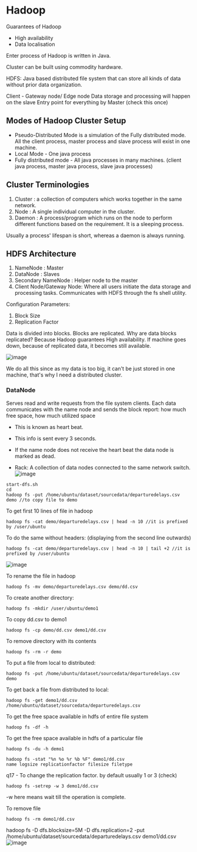 # Hadoop
Guarantees of Hadoop
- High availability 
- Data localisation

Enter process of Hadoop is written in Java.

Cluster can be built using commodity hardware.

HDFS: Java based distributed file system that can store all kinds of data without prior data organization.

Client - Gateway node/ Edge node
Data storage and processing will happen on the slave
Entry point for everything by Master (check this once)

## Modes of Hadoop Cluster Setup
- Pseudo-Distributed Mode is a simulation of the Fully distributed mode. All the client process, master process and slave process will exist in one machine.
- Local Mode - One java process
- Fully distributed mode - All java processes in many machines. (client java process, master java process, slave java processes)

## Cluster Terminologies
1. Cluster :  a collection of computers which works together in the same network.
2. Node : A single individual computer in the cluster.
3. Daemon : A process/program which runs on the node to perform different functions based on the requirement. It is a sleeping process. 

Usually a process' lifespan is short, whereas a daemon is always running.

## HDFS Architecture
1. NameNode : Master
2. DataNode : Slaves
3. Secondary NameNode : Helper node to the master
4. Client Node/Gateway Node: Where all users initiate the data storage and processing tasks. Communicates with HDFS through the fs shell utility.

Configuration Parameters: 
1. Block Size
2. Replication Factor

Data is divided into blocks. Blocks are replicated. 
Why are data blocks replicated? Because Hadoop guarantees High availability. If machine goes down, because of replicated data, it becomes still available.

![image](https://github.com/user-attachments/assets/d8c0bcaf-b952-4673-9723-6aaf53b0d5b1)

We do all this since as my data is too big, it can't be just stored in one machine, that's why I need a distributed cluster.

### DataNode
Serves read and write requests from the file system clients.
Each data communicates with the name node and sends the block report: how much free space, how much utilized space
- This is known as heart beat.
- This info is sent every 3 seconds.
- If the name node does not receive the heart beat the data node is marked as dead.

- Rack: A collection of data nodes connected to the same network switch.
  ![image](https://github.com/user-attachments/assets/ffc754f1-83e8-4e5e-a3e6-d6547c0bfa38)

```
start-dfs.sh
cd
hadoop fs -put /home/ubuntu/dataset/sourcedata/departuredelays.csv demo //to copy file to demo
```

To get first 10 lines of file in hadoop
```
hadoop fs -cat demo/departuredelays.csv | head -n 10 //it is prefixed by /user/ubuntu
```

To do the same without headers: (displaying from the second line outwards)
```
hadoop fs -cat demo/departuredelays.csv | head -n 10 | tail +2 //it is prefixed by /user/ubuntu
```
![image](https://github.com/user-attachments/assets/cd592ef8-ea6b-4607-9554-1446c7eb6df5)

To rename the file in hadoop
```
hadoop fs -mv demo/departuredelays.csv demo/dd.csv
```

To create another directory:
```
hadoop fs -mkdir /user/ubuntu/demo1
```

To copy dd.csv to demo1
```
hadoop fs -cp demo/dd.csv demo1/dd.csv
```

To remove directory with its contents
```
hadoop fs -rm -r demo
```

To put a file from local to distributed:
```
hadoop fs -put /home/ubuntu/dataset/sourcedata/departuredelays.csv demo
```

To get back a file from distributed to local:
```
hadoop fs -get demo1/dd.csv /home/ubuntu/dataset/sourcedata/departuredelays.csv
```

To get the free space available in hdfs of entire file system
```
hadoop fs -df -h
```

To get the free space available in hdfs of a particular file
```
hadoop fs -du -h demo1
```

```
hadoop fs -stat "%n %o %r %b %F" demo1/dd.csv
name logsize replicationfactor filesize filetype
```

q17 - To change the replication factor. by default usually 1 or 3 (check)
```
hadoop fs -setrep -w 3 demo1/dd.csv
```
-w here means wait till the operation is complete.

To remove file
```
hadoop fs -rm demo1/dd.csv
```

hadoop fs -D dfs.blocksize=5M -D dfs.replication=2 -put /home/ubuntu/dataset/sourcedata/departuredelays.csv demo1/dd.csv
![image](https://github.com/user-attachments/assets/3c82c6d2-33d0-4a4b-97e6-cc95b8a1de89)

